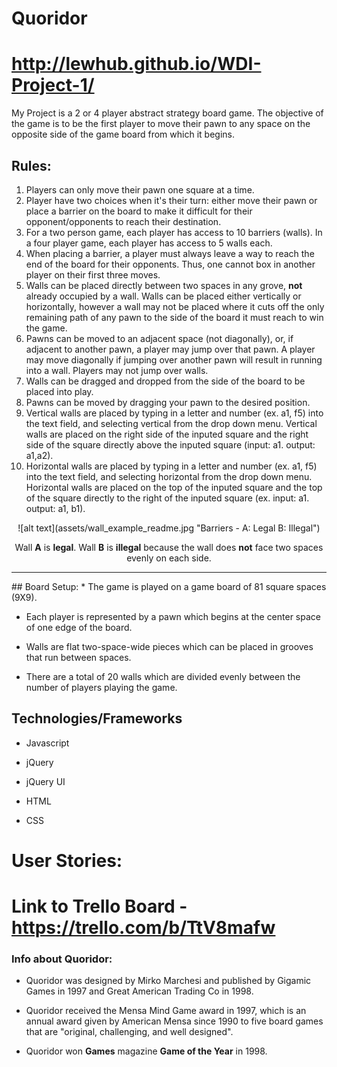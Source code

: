 # Quoridor
# http://lewhub.github.io/WDI-Project-1/
My Project is a 2 or 4 player abstract strategy board game.
The objective  of the game is to be the first player to move their pawn to any space on the opposite side of the game board from which it begins.

## Rules:
1. Players can only move their pawn one square at a time.
2. Player have two choices when it's their turn: either move their pawn or place a barrier on the board to make it difficult for their opponent/opponents to reach their destination.
3. For a two person game, each player has access to 10 barriers (walls). In a four player game, each player has access to 5 walls each.
4. When placing a barrier, a player must always leave a way to reach the end of the board for their opponents. Thus, one cannot box in another player on their first three moves.
5. Walls can be placed directly between two spaces in any grove, **not** already occupied by a wall. Walls can be placed either vertically or horizontally, however a wall may not be placed where it cuts off the only remaining path of any pawn to the side of the board it must reach to win the game.
6. Pawns can be moved to an adjacent space (not diagonally), or, if adjacent to another pawn, a player may jump over that pawn. A player may move diagonally if jumping over another pawn will result in running into a wall. Players may not jump over walls.
7. Walls can be dragged and dropped from the side of the board to be placed into play.
8. Pawns can be moved by dragging your pawn to the desired position.
9. Vertical walls are placed by typing in a letter and number (ex. a1, f5) into the text field, and selecting vertical from the drop down menu. Vertical walls are placed on the right side of the inputed square and the right side of the square directly above the inputed square (input: a1. output: a1,a2).
10. Horizontal walls are placed by typing in a letter and number (ex. a1, f5) into the text field, and selecting horizontal from the drop down menu. Horizontal walls are placed on the top of the inputed square and the top of the square directly to the right of the inputed square (ex. input: a1. output: a1, b1).



<div style='text-align:center'>
![alt text](assets/wall_example_readme.jpg "Barriers - A: Legal B: Illegal")


Wall **A** is **legal**. Wall **B** is **illegal** because the wall does **not** face two spaces evenly on each side.
***
<div style='text-align:left'>
## Board Setup:
* The game is played on a game board of 81 square spaces (9X9).

* Each player is represented by a pawn which begins at the center space of one edge of the board.

* Walls are flat two-space-wide pieces which can be placed in grooves that run between spaces.

* There are a total of 20 walls which are divided evenly between the number of players playing the game.

## Technologies/Frameworks
* Javascript

* jQuery

* jQuery UI

* HTML

* CSS

# User Stories:
# Link to Trello Board - https://trello.com/b/TtV8mafw


### Info about Quoridor:
* Quoridor was designed by Mirko Marchesi and published by Gigamic Games in 1997 and Great American Trading Co in 1998.

* Quoridor received the Mensa Mind Game award in 1997, which is an annual award given by American Mensa since 1990 to five board games that are "original, challenging, and well designed".

* Quoridor won **Games** magazine **Game of the Year** in 1998.

